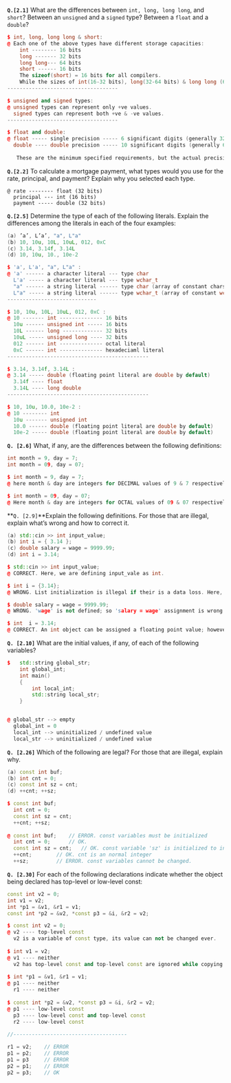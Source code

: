 **`Q.[2.1]`** What are the differences between `int, long, long long`, and `short`? Between an `unsigned` and a `signed` type? Between a `float` and a `double`?

```c++
$ int, long, long long & short:
@ Each one of the above types have different storage capacities:
	int -------- 16 bits
	long ------- 32 bits
	long long--- 64 bits
	short ------ 16 bits
	The sizeof(short) = 16 bits for all compilers. 
	While the sizes of int(16-32 bits), long(32-64 bits) & long long (64-128 bits) varies depending on compilers.
------------------------------------	

$ unsigned and signed types:
@ unsigned types can represent only +ve values.
  signed types can represent both +ve & -ve values.
------------------------------------

$ float and double:
@ float ----- single precision ----- 6 significant digits (generally 32 bits)
  double ---- double precision ----- 10 significant digits (generally 64 bits)
   
   These are the minimum specified requirements, but the actual precision depends on the compilers too.  
```
**`Q.[2.2]`** To calculate a mortgage payment, what types would you use for the rate,
principal, and payment? Explain why you selected each type.

```
@ rate -------- float (32 bits)
  principal --- int (16 bits)
  payment ----- double (32 bits)

```

**`Q.[2.5]`** Determine the type of each of the following literals. Explain the differences among the literals in each of the four examples:
```c++
(a) ’a’, L’a’, "a", L"a"
(b) 10, 10u, 10L, 10uL, 012, 0xC
(c) 3.14, 3.14f, 3.14L
(d) 10, 10u, 10., 10e-2
```
```c++
$ 'a', L'a', "a", L"a" :
@ 'a' ------ a character literal --- type char
  L'a' ----- a character literal --- type wchar_t
  "a" ------ a string literal ------ type char (array of constant chars)
  L"a" ----- a string literal ------ type wchar_t (array of constant wchar_t)
-----------------------------

$ 10, 10u, 10L, 10uL, 012, 0xC :
@ 10 ------- int -------------- 16 bits
  10u ------ unsigned int ----- 16 bits
  10L ------ long ------------- 32 bits
  10uL ----- unsigned long ---- 32 bits
  012 ------ int -------------- octal literal 
  0xC ------ int -------------- hexadeciaml literal
----------------------------------------------

$ 3.14, 3.14f, 3.14L :
@ 3.14 ----- double (floating point literal are double by default)
  3.14f ---- float
  3.14L ---- long double
----------------------------------------------

$ 10, 10u, 10.0, 10e-2 :
@ 10 -------- int 
  10u ------- unsigned int
  10.0 ------ double (floating point literal are double by default)
  10e-2 ----- double (floating point literal are double by default)
```

**`Q. [2.6]`** What, if any, are the differences between the following definitions:
```c++
int month = 9, day = 7;
int month = 09, day = 07;
```
```c++
$ int month = 9, day = 7;
@ here month & day are integers for DECIMAL values of 9 & 7 respectively.

$ int month = 09, day = 07;
@ Here month & day are integers for OCTAL values of 09 & 07 respectively.
```

**`Q. [2.9]`**Explain the following definitions. For those that are illegal, explain
what’s wrong and how to correct it.
```c++
(a) std::cin >> int input_value; 
(b) int i = { 3.14 };
(c) double salary = wage = 9999.99; 
(d) int i = 3.14;
```
```c++
$ std::cin >> int input_value;
@ CORRECT. Here, we are defining input_vale as int.

$ int i = {3.14};
@ WRONG. List initialization is illegal if their is a data loss. Here, we are assigning a floating point value to an int type.

$ double salary = wage = 9999.99;
@ WRONG. 'wage' is not defined; so 'salary = wage' assignment is wrong.

$ int  i = 3.14;
@ CORRECT. An int object can be assigned a floating point value; however its value will be truncated.
```

**`Q. [2.10]`** What are the initial values, if any, of each of the following variables?

```c++
$ 	std::string global_str;
	int global_int;
	int main()
	{
		int local_int;
		std::string local_str;
	}


@ global_str --> empty
  global_int = 0
  local_int --> uninitialized / undefined value
  local_str --> uninitialized / undefined value
```

**`Q. [2.26]`** Which of the following are legal? For those that are illegal, explain why.
```c++
(a) const int buf; 
(b) int cnt = 0;
(c) const int sz = cnt; 
(d) ++cnt; ++sz;
```
```c++
$ const int buf;
  int cnt = 0;
  const int sz = cnt;
  ++cnt; ++sz;
 
@ const int buf;	// ERROR. const variables must be initialized
  int cnt = 0;		// OK. 
  const int sz = cnt;	// OK. const variable 'sz' is initialized to integer 'cnt'
  ++cnt;		// OK. cnt is an normal integer
  ++sz;			// ERROR. const variables cannot be changed.
```

**`Q. [2.30]`** For each of the following declarations indicate whether the object being declared has top-level or low-level const: 
```c++
const int v2 = 0; 
int v1 = v2;
int *p1 = &v1, &r1 = v1;
const int *p2 = &v2, *const p3 = &i, &r2 = v2;
```
```c++
$ const int v2 = 0;
@ v2 ---- top-level const
  v2 is a variable of const type, its value can not be changed ever.
  
$ int v1 = v2;
@ v1 ---- neither
  v2 has top-level const and top-level const are ignored while copying. So correct code
  
$ int *p1 = &v1, &r1 = v1;
@ p1 ---- neither
  r1 ---- neither
  
$ const int *p2 = &v2, *const p3 = &i, &r2 = v2;
@ p1 ---- low-level const
  p3 ---- low-level const and top-level const
  r2 ---- low-level const
  
//-------------------------------------

r1 = v2;	// ERROR
p1 = p2;	// ERROR
p1 = p3		// ERROR
p2 = p1;	// ERROR
p2 = p3;	// OK

```


































